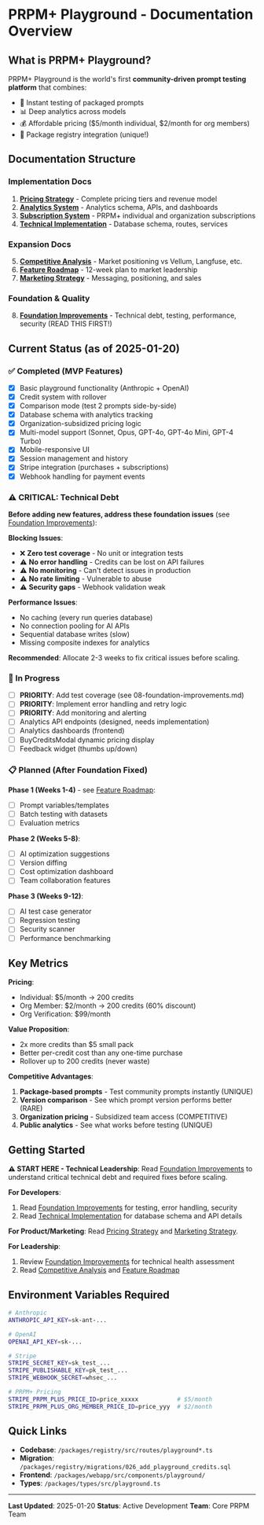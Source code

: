 # PRPM+ Playground - Documentation Overview

## What is PRPM+ Playground?

PRPM+ Playground is the world's first **community-driven prompt testing platform** that combines:
- 🎯 Instant testing of packaged prompts
- 📊 Deep analytics across models
- 💰 Affordable pricing ($5/month individual, $2/month for org members)
- 🤝 Package registry integration (unique!)

## Documentation Structure

### Implementation Docs
1. **[Pricing Strategy](./01-pricing-strategy.md)** - Complete pricing tiers and revenue model
2. **[Analytics System](./02-analytics-system.md)** - Analytics schema, APIs, and dashboards
3. **[Subscription System](./03-subscription-system.md)** - PRPM+ individual and organization subscriptions
4. **[Technical Implementation](./04-technical-implementation.md)** - Database schema, routes, services

### Expansion Docs
5. **[Competitive Analysis](./05-competitive-analysis.md)** - Market positioning vs Vellum, Langfuse, etc.
6. **[Feature Roadmap](./06-feature-roadmap.md)** - 12-week plan to market leadership
7. **[Marketing Strategy](./07-marketing-strategy.md)** - Messaging, positioning, and sales

### Foundation & Quality
8. **[Foundation Improvements](./08-foundation-improvements.md)** - Technical debt, testing, performance, security (READ THIS FIRST!)

## Current Status (as of 2025-01-20)

### ✅ Completed (MVP Features)
- [x] Basic playground functionality (Anthropic + OpenAI)
- [x] Credit system with rollover
- [x] Comparison mode (test 2 prompts side-by-side)
- [x] Database schema with analytics tracking
- [x] Organization-subsidized pricing logic
- [x] Multi-model support (Sonnet, Opus, GPT-4o, GPT-4o Mini, GPT-4 Turbo)
- [x] Mobile-responsive UI
- [x] Session management and history
- [x] Stripe integration (purchases + subscriptions)
- [x] Webhook handling for payment events

### ⚠️ CRITICAL: Technical Debt
**Before adding new features, address these foundation issues** (see [Foundation Improvements](./08-foundation-improvements.md)):

**Blocking Issues**:
- ❌ **Zero test coverage** - No unit or integration tests
- ⚠️ **No error handling** - Credits can be lost on API failures
- ⚠️ **No monitoring** - Can't detect issues in production
- ⚠️ **No rate limiting** - Vulnerable to abuse
- ⚠️ **Security gaps** - Webhook validation weak

**Performance Issues**:
- No caching (every run queries database)
- No connection pooling for AI APIs
- Sequential database writes (slow)
- Missing composite indexes for analytics

**Recommended**: Allocate 2-3 weeks to fix critical issues before scaling.

### 🚧 In Progress
- [ ] **PRIORITY**: Add test coverage (see 08-foundation-improvements.md)
- [ ] **PRIORITY**: Implement error handling and retry logic
- [ ] **PRIORITY**: Add monitoring and alerting
- [ ] Analytics API endpoints (designed, needs implementation)
- [ ] Analytics dashboards (frontend)
- [ ] BuyCreditsModal dynamic pricing display
- [ ] Feedback widget (thumbs up/down)

### 📋 Planned (After Foundation Fixed)
**Phase 1 (Weeks 1-4)** - see [Feature Roadmap](./06-feature-roadmap.md):
- [ ] Prompt variables/templates
- [ ] Batch testing with datasets
- [ ] Evaluation metrics

**Phase 2 (Weeks 5-8)**:
- [ ] AI optimization suggestions
- [ ] Version diffing
- [ ] Cost optimization dashboard
- [ ] Team collaboration features

**Phase 3 (Weeks 9-12)**:
- [ ] AI test case generator
- [ ] Regression testing
- [ ] Security scanner
- [ ] Performance benchmarking

## Key Metrics

**Pricing**:
- Individual: $5/month → 200 credits
- Org Member: $2/month → 200 credits (60% discount)
- Org Verification: $99/month

**Value Proposition**:
- 2x more credits than $5 small pack
- Better per-credit cost than any one-time purchase
- Rollover up to 200 credits (never waste)

**Competitive Advantages**:
1. **Package-based prompts** - Test community prompts instantly (UNIQUE)
2. **Version comparison** - See which prompt version performs better (RARE)
3. **Organization pricing** - Subsidized team access (COMPETITIVE)
4. **Public analytics** - See what works before testing (UNIQUE)

## Getting Started

**⚠️ START HERE - Technical Leadership**:
Read [Foundation Improvements](./08-foundation-improvements.md) to understand critical technical debt and required fixes before scaling.

**For Developers**:
1. Read [Foundation Improvements](./08-foundation-improvements.md) for testing, error handling, security
2. Read [Technical Implementation](./04-technical-implementation.md) for database schema and API details

**For Product/Marketing**:
Read [Pricing Strategy](./01-pricing-strategy.md) and [Marketing Strategy](./07-marketing-strategy.md).

**For Leadership**:
1. Review [Foundation Improvements](./08-foundation-improvements.md) for technical health assessment
2. Read [Competitive Analysis](./05-competitive-analysis.md) and [Feature Roadmap](./06-feature-roadmap.md)

## Environment Variables Required

```bash
# Anthropic
ANTHROPIC_API_KEY=sk-ant-...

# OpenAI
OPENAI_API_KEY=sk-...

# Stripe
STRIPE_SECRET_KEY=sk_test_...
STRIPE_PUBLISHABLE_KEY=pk_test_...
STRIPE_WEBHOOK_SECRET=whsec_...

# PRPM+ Pricing
STRIPE_PRPM_PLUS_PRICE_ID=price_xxxxx           # $5/month
STRIPE_PRPM_PLUS_ORG_MEMBER_PRICE_ID=price_yyy  # $2/month
```

## Quick Links

- **Codebase**: `/packages/registry/src/routes/playground*.ts`
- **Migration**: `/packages/registry/migrations/026_add_playground_credits.sql`
- **Frontend**: `/packages/webapp/src/components/playground/`
- **Types**: `/packages/types/src/playground.ts`

---

**Last Updated**: 2025-01-20
**Status**: Active Development
**Team**: Core PRPM Team
